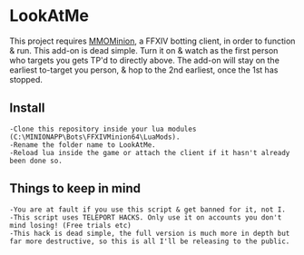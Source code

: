 # LookAtMe
This project requires [MMOMinion](https://www.mmominion.com/misc.php?page=ffxivbot), a FFXIV botting client, in order to function & run.
 This add-on is dead simple. Turn it on & watch as the first person who targets you gets TP'd to directly above.
 The add-on will stay on the earliest to-target you person, & hop to the 2nd earliest, once the 1st has stopped.

## Install
    -Clone this repository inside your lua modules (C:\MINIONAPP\Bots\FFXIVMinion64\LuaMods).
    -Rename the folder name to LookAtMe.
    -Reload lua inside the game or attach the client if it hasn't already been done so.

## Things to keep in mind   
    -You are at fault if you use this script & get banned for it, not I.
    -This script uses TELEPORT HACKS. Only use it on accounts you don't mind losing! (Free trials etc)
    -This hack is dead simple, the full version is much more in depth but far more destructive, so this is all I'll be releasing to the public.

